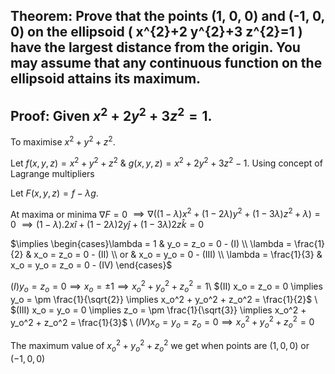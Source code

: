 ## Theorem: Prove that the points (1, 0, 0) and (-1, 0, 0) on the ellipsoid \( x^{2}+2 y^{2}+3 z^{2}=1 \) have the largest distance from the origin. You may assume that any continuous function on the ellipsoid attains its maximum.


## Proof: Given $x^2 + 2y^2 + 3z^2 = 1$.

To maximise $x^2 + y^2 + z^2$.

Let $f(x,y,z) = x^2 + y^2 + z^2$ & $g(x,y,z) = x^2 + 2y^2 + 3z^2 - 1$. Using concept of Lagrange multipliers

Let $F(x,y,z) = f - \lambda g$.

At maxima or minima 
$\nabla F = 0$
$\implies \nabla((1 - \lambda)x^2 + (1 - 2 \lambda)y^2 + (1 - 3 \lambda)z^2 + \lambda) = 0$
$\implies (1 - \lambda).2x \hat{i} + (1 - 2\lambda)2y \hat{j} + (1 - 3\lambda)2z \hat{k} = 0$

$\implies \begin{cases}\lambda = 1 & y_o = z_o = 0 - (I) \\ \lambda = \frac{1}{2} & x_o = z_o = 0 - (II) \\ or & x_o = y_o = 0 - (III) \\  \lambda = \frac{1}{3} & x_o = y_o = z_o = 0 - (IV) \end{cases}$ 

$(I) y_o = z_o = 0  \implies x_o = \pm 1 \implies x_o^2 + y_o^2 + z_o^2 = 1$\\
$(II) x_o = z_o = 0  \implies y_o = \pm \frac{1}{\sqrt{2}} \implies  x_o^2 + y_o^2 + z_o^2 = \frac{1}{2}$ \\
$(III) x_o = y_o = 0 \implies  z_o = \pm \frac{1}{\sqrt{3}} \implies  x_o^2 + y_o^2 + z_o^2 = \frac{1}{3}$ \\
$(IV) x_o = y_o = z_o = 0 \implies x_o^2 + y_o^2 + z_o^2 = 0$

The maximum value of  $x_o^2 + y_o^2 + z_o^2$ we get 
when points are $(1, 0, 0)$ or $(-1, 0, 0)$
